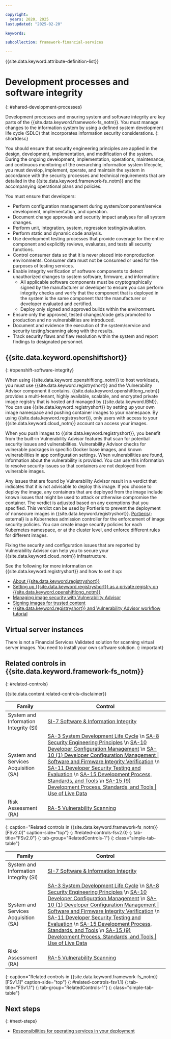 ```yaml
---

copyright:
  years: 2020, 2025
lastupdated: "2025-02-20"

keywords:

subcollection: framework-financial-services

---
```


{{site.data.keyword.attribute-definition-list}}

# Development processes and software integrity
{: #shared-development-processes}

Development processes and ensuring system and software integrity are key parts of the {{site.data.keyword.framework-fs_notm}}. You must manage changes to the information system by using a defined system development life cycle (SDLC) that incorporates information security considerations.
{: shortdesc}

You should ensure that security engineering principles are applied in the design, development, implementation, and modification of the system. During the ongoing development, implementation, operations, maintenance, and continuous monitoring of the overarching information system lifecycle, you must develop, implement, operate, and maintain the system in accordance with the security processes and technical requirements that are detailed in the {{site.data.keyword.framework-fs_notm}} and the accompanying operational plans and policies.

You must ensure that developers:

* Perform configuration management during system/component/service development, implementation, and operation.
* Document change approvals and security impact analyses for all system changes.
* Perform unit, integration, system, regression testing/evaluation.
* Perform static and dynamic code analysis.
* Use development testing processes that provide coverage for the entire component and explicitly reviews, evaluates, and tests all security functions.
* Control consumer data so that it is never placed into nonproduction environments. Consumer data must not be consumed or used for the purposes of testing services.
* Enable integrity verification of software components to detect unauthorized changes to system software, firmware, and information:
    * All applicable software components must be cryptographically signed by the manufacturer or developer to ensure you can perform integrity checks and verify that the component that is deployed in the system is the same component that the manufacturer or developer evaluated and certified.
    * Deploy only signed and approved builds within the environment.
* Ensure only the approved, tested changes/code gets promoted to production and no vulnerabilities are introduced.
* Document and evidence the execution of the system/service and security testing/scanning along with the results.
* Track security flaws and flaw resolution within the system and report findings to designated personnel.

## {{site.data.keyword.openshiftshort}}
{: #openshift-software-integrity}

When using {{site.data.keyword.openshiftlong_notm}} to host workloads, you must use {{site.data.keyword.registryshort}} and the Vulnerability Advisor component it contains. {{site.data.keyword.openshiftlong_notm}} provides a multi-tenant, highly available, scalable, and encrypted private image registry that is hosted and managed by {{site.data.keyword.IBM}}. You can use {{site.data.keyword.registryshort}} by setting up your own image namespace and pushing container images to your namespace. By using {{site.data.keyword.registryshort}}, only users with access to your {{site.data.keyword.cloud_notm}} account can access your images.

When you push images to {{site.data.keyword.registryshort}}, you benefit from the built-in Vulnerability Advisor features that scan for potential security issues and vulnerabilities. Vulnerability Advisor checks for vulnerable packages in specific Docker base images, and known vulnerabilities in app configuration settings. When vulnerabilities are found, information about the vulnerability is provided. You can use this information to resolve security issues so that containers are not deployed from vulnerable images.

Any issues that are found by Vulnerability Advisor result in a verdict that indicates that it is not advisable to deploy this image. If you choose to deploy the image, any containers that are deployed from the image include known issues that might be used to attack or otherwise compromise the container. The verdict is adjusted based on any exemptions that you specified. This verdict can be used by Portieris to prevent the deployment of nonsecure images in {{site.data.keyword.registryshort}}. [Portieris](https://github.com/IBM/portieris){: external} is a Kubernetes admission controller for the enforcement of image security policies. You can create image security policies for each Kubernetes namespace, or at the cluster level, and enforce different rules for different images.

Fixing the security and configuration issues that are reported by Vulnerability Advisor can help you to secure your {{site.data.keyword.cloud_notm}} infrastructure.

See the following for more information on {{site.data.keyword.registryshort}} and how to set it up:

* [About {{site.data.keyword.registryshort}}](/docs/Registry?topic=Registry-registry_overview)
* [Setting up {{site.data.keyword.registryshort}} as a private registry on {{site.data.keyword.openshiftlong_notm}}](/docs/Registry?topic=Registry-registry_rhos)
* [Managing image security with Vulnerability Advisor](/docs/Registry?topic=Registry-va_index&interface=ui)
* [Signing images for trusted content](/docs/Registry?topic=Registry-registry_trustedcontent)
* [{{site.data.keyword.registryshort}} and Vulnerability Advisor workflow tutorial](/docs/Registry?topic=Registry-registry_tutorial_workflow)

## Virtual server instances



There is not a Financial Services Validated solution for scanning virtual server images. You need to install your own software solution.
{: important}

## Related controls in {{site.data.keyword.framework-fs_notm}}
{: #related-controls}

{{site.data.content.related-controls-disclaimer}}

| Family              | Control                                           |
|---------------------|---------------------------------------------------|
| System and Information Integrity (SI) | [SI-7 Software & Information Integrity](/docs/framework-financial-services-controls?topic=framework-financial-services-controls-si-7) |
| System and Services Acquisition (SA) | [SA-3 System Development Life Cycle](/docs/framework-financial-services-controls?topic=framework-financial-services-controls-sa-3) \n [SA-8 Security Engineering Principles](/docs/framework-financial-services-controls?topic=framework-financial-services-controls-sa-8) \n [SA-10 Developer Configuration Management](/docs/framework-financial-services-controls?topic=framework-financial-services-controls-sa-10) \n [SA-10 (1) Developer Configuration Management &#124; Software and Firmware Integrity Verification](/docs/framework-financial-services-controls?topic=framework-financial-services-controls-sa-10.1) \n [SA-11 Developer Security Testing and Evaluation](/docs/framework-financial-services-controls?topic=framework-financial-services-controls-sa-11) \n [SA-15 Development Process, Standards, and Tools](/docs/framework-financial-services-controls?topic=framework-financial-services-controls-sa-15) \n [SA-15 (9) Development Process, Standards, and Tools &#124; Use of Live Data](/docs/framework-financial-services-controls?topic=framework-financial-services-controls-sa-15.9) |
| Risk Assessment (RA) | [RA-5 Vulnerability Scanning](/docs/framework-financial-services-controls?topic=framework-financial-services-controls-ra-5)  |
{: caption="Related controls in {{site.data.keyword.framework-fs_notm}} [FSv2.0]" caption-side="top"}
{: #related-controls-fsv2.0}
{: tab-title="FSv2.0"}
{: tab-group="RelatedControls-1"}
{: class="simple-tab-table"}


| Family              | Control                                           |
|---------------------|---------------------------------------------------|
| System and Information Integrity (SI) | [SI-7 Software & Information Integrity](/docs/framework-financial-services-controls-fsv1-1?topic=framework-financial-services-controls-si-7) |
| System and Services Acquisition (SA) | [SA-3 System Development Life Cycle](/docs/framework-financial-services-controls-fsv1-1?topic=framework-financial-services-controls-sa-3) \n [SA-8 Security Engineering Principles](/docs/framework-financial-services-controls-fsv1-1?topic=framework-financial-services-controls-sa-8) \n [SA-10 Developer Configuration Management](/docs/framework-financial-services-controls-fsv1-1?topic=framework-financial-services-controls-sa-10) \n [SA-10 (1) Developer Configuration Management &#124; Software and Firmware Integrity Verification](/docs/framework-financial-services-controls-fsv1-1?topic=framework-financial-services-controls-sa-10.1) \n [SA-11 Developer Security Testing and Evaluation](/docs/framework-financial-services-controls-fsv1-1?topic=framework-financial-services-controls-sa-11) \n [SA-15 Development Process, Standards, and Tools](/docs/framework-financial-services-controls-fsv1-1?topic=framework-financial-services-controls-sa-15) \n [SA-15 (9) Development Process, Standards, and Tools &#124; Use of Live Data](/docs/framework-financial-services-controls-fsv1-1?topic=framework-financial-services-controls-sa-15.9) |
| Risk Assessment (RA) | [RA-5 Vulnerability Scanning](/docs/framework-financial-services-controls-fsv1-1?topic=framework-financial-services-controls-ra-5)  |
{: caption="Related controls in {{site.data.keyword.framework-fs_notm}} [FSv1.1]" caption-side="top"}
{: #related-controls-fsv1.1}
{: tab-title="FSv1.1"}
{: tab-group="RelatedControls-1"}
{: class="simple-tab-table"}


## Next steps
{: #next-steps}

* [Responsibilities for operating services in your deployment](/docs/framework-financial-services?topic=framework-financial-services-shared-responsibilities)
